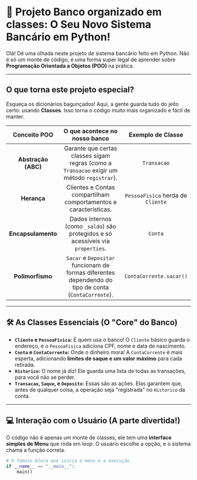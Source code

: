 # 🏦 Projeto Banco organizado em classes: O Seu Novo Sistema Bancário em Python!

Olá! Dê uma olhada neste projeto de sistema bancário feito em Python. Não é só um monte de código, é uma forma super legal de aprender sobre **Programação Orientada a Objetos (POO)** na prática.

---

## O que torna este projeto especial?

Esqueça os dicionários bagunçados! Aqui, a gente guarda tudo do jeito certo: usando **Classes**. Isso torna o código muito mais organizado e fácil de manter.

| Conceito POO | O que acontece no nosso banco | Exemplo de Classe |
| :---: | :---: | :---: |
| **Abstração (ABC)** | Garante que certas classes sigam regras (como a `Transacao` exigir um método `registrar`). | `Transacao` |
| **Herança** | Clientes e Contas compartilham comportamentos e características. | `PessoaFisica` herda de `Cliente` |
| **Encapsulamento** | Dados internos (como `_saldo`) são protegidos e só acessíveis via `properties`. | `Conta` |
| **Polimorfismo** | `Sacar` e `Depositar` funcionam de formas diferentes dependendo do tipo de conta (`ContaCorrente`). | `ContaCorrente.sacar()` |

---

## 🛠️ As Classes Essenciais (O "Core" do Banco)

* **`Cliente` e `PessoaFisica`:** É quem usa o banco! O `Cliente` básico guarda o endereço, e o `PessoaFisica` adiciona CPF, nome e data de nascimento.
* **`Conta` e `ContaCorrente`:** Onde o dinheiro mora! A `ContaCorrente` é mais esperta, adicionando **limites de saque e um valor máximo** para cada retirada.
* **`Historico`:** O nome já diz! Ele guarda uma lista de todas as transações, para você não se perder.
* **`Transacao`, `Saque`, e `Deposito`:** Essas são as ações. Elas garantem que, antes de qualquer coisa, a operação seja "registrada" no `Historico` da conta.

---

## 💻 Interação com o Usuário (A parte divertida!)

O código não é apenas um monte de classes, ele tem uma **interface simples de Menu** que roda em *loop*. O usuário escolhe a opção, e o sistema chama a função correta.

```python
# O famoso bloco que inicia o menu e a execução
if __name__ == "__main__":
    main()
